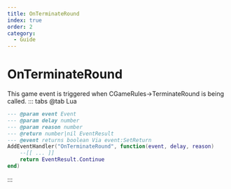 ```yaml
---
title: OnTerminateRound
index: true
order: 2
category:
  - Guide
---
```


# OnTerminateRound
This game event is triggered when CGameRules->TerminateRound is being called.
::: tabs
@tab Lua
```lua
--- @param event Event
--- @param delay number
--- @param reason number
--- @return number|nil EventResult
--- @event returns boolean Via event:SetReturn
AddEventHandler("OnTerminateRound", function(event, delay, reason)
    --[[ ... ]]
    return EventResult.Continue
end)
```

:::